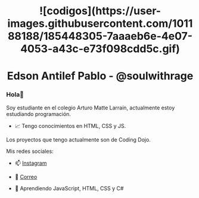 <h1 align="center">
    ![codigos](https://user-images.githubusercontent.com/101188188/185448305-7aaaeb6e-4e07-4053-a43c-e73f098cdd5c.gif)
    </h1>









### <h1 align="center">Edson Antilef Pablo - @soulwithrage</h1>
### Hola👋 
Soy estudiante en el colegio Arturo Matte Larraín, actualmente estoy estudiando programación.

- 📈 Tengo conocimientos en HTML, CSS y JS.

Los proyectos que tengo actualmente son de Coding Dojo.

Mis redes sociales:

- 📫 [Instagram](https://www.instagram.com/soulwithrage/)

- 📧 [Correo](mailto:@edson.antilef.torres@alumnos.sip.cl)


- 🌱 Aprendiendo JavaScript, HTML, CSS y C#

<!--
**xsoulwithrage/xsoulwithrage** is a ✨ _special_ ✨ repository because its `README.md` (this file) appears on your GitHub profile.
--!>


